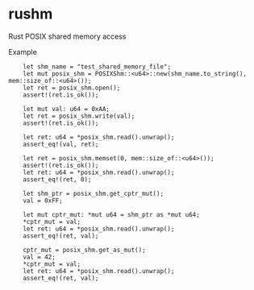 # rushm

Rust POSIX shared memory access


Example


        let shm_name = "test_shared_memory_file";
        let mut posix_shm = POSIXShm::<u64>::new(shm_name.to_string(), mem::size_of::<u64>());
        let ret = posix_shm.open();
        assert!(ret.is_ok());

        let mut val: u64 = 0xAA;
        let ret = posix_shm.write(val);
        assert!(ret.is_ok());

        let ret: u64 = *posix_shm.read().unwrap();
        assert_eq!(val, ret);

        let ret = posix_shm.memset(0, mem::size_of::<u64>());
        assert!(ret.is_ok());
        let ret: u64 = *posix_shm.read().unwrap();
        assert_eq!(ret, 0);

        let shm_ptr = posix_shm.get_cptr_mut();
        val = 0xFF;

        let mut cptr_mut: *mut u64 = shm_ptr as *mut u64;
        *cptr_mut = val;
        let ret: u64 = *posix_shm.read().unwrap();
        assert_eq!(ret, val);

        cptr_mut = posix_shm.get_as_mut();
        val = 42;
        *cptr_mut = val;
        let ret: u64 = *posix_shm.read().unwrap();
        assert_eq!(ret, val);
